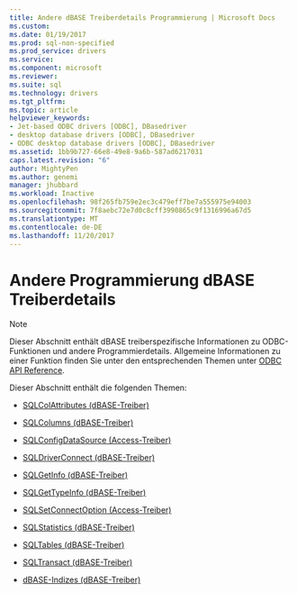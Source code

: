 ```yaml
---
title: Andere dBASE Treiberdetails Programmierung | Microsoft Docs
ms.custom: 
ms.date: 01/19/2017
ms.prod: sql-non-specified
ms.prod_service: drivers
ms.service: 
ms.component: microsoft
ms.reviewer: 
ms.suite: sql
ms.technology: drivers
ms.tgt_pltfrm: 
ms.topic: article
helpviewer_keywords:
- Jet-based ODBC drivers [ODBC], DBasedriver
- desktop database drivers [ODBC], DBasedriver
- ODBC desktop database drivers [ODBC], DBasedriver
ms.assetid: 1bb9b727-66e8-49e8-9a6b-587ad6217031
caps.latest.revision: "6"
author: MightyPen
ms.author: genemi
manager: jhubbard
ms.workload: Inactive
ms.openlocfilehash: 98f265fb759e2ec3c479eff7be7a555975e94003
ms.sourcegitcommit: 7f8aebc72e7d0c8cff3990865c9f1316996a67d5
ms.translationtype: MT
ms.contentlocale: de-DE
ms.lasthandoff: 11/20/2017
---
```

# <a name="other-dbase-driver-programming-details"></a>Andere Programmierung dBASE Treiberdetails
> [!NOTE]  
>  Dieser Abschnitt enthält dBASE treiberspezifische Informationen zu ODBC-Funktionen und andere Programmierdetails. Allgemeine Informationen zu einer Funktion finden Sie unter den entsprechenden Themen unter [ODBC API Reference](../../odbc/reference/syntax/odbc-api-reference.md).  
  
 Dieser Abschnitt enthält die folgenden Themen:  
  
-   [SQLColAttributes (dBASE-Treiber)](../../odbc/microsoft/sqlcolattributes-dbase-driver.md)  
  
-   [SQLColumns (dBASE-Treiber)](../../odbc/microsoft/sqlcolumns-dbase-driver.md)  
  
-   [SQLConfigDataSource (Access-Treiber)](../../odbc/microsoft/sqlconfigdatasource-dbase-driver.md)  
  
-   [SQLDriverConnect (dBASE-Treiber)](../../odbc/microsoft/sqldriverconnect-dbase-driver.md)  
  
-   [SQLGetInfo (dBASE-Treiber)](../../odbc/microsoft/sqlgetinfo-dbase-driver.md)  
  
-   [SQLGetTypeInfo (dBASE-Treiber)](../../odbc/microsoft/sqlgettypeinfo-dbase-driver.md)  
  
-   [SQLSetConnectOption (Access-Treiber)](../../odbc/microsoft/sqlsetconnectoption-dbase-driver.md)  
  
-   [SQLStatistics (dBASE-Treiber)](../../odbc/microsoft/sqlstatistics-dbase-driver.md)  
  
-   [SQLTables (dBASE-Treiber)](../../odbc/microsoft/sqltables-dbase-driver.md)  
  
-   [SQLTransact (dBASE-Treiber)](../../odbc/microsoft/sqltransact-dbase-driver.md)  
  
-   [dBASE-Indizes (dBASE-Treiber)](../../odbc/microsoft/dbase-indexes.md)
